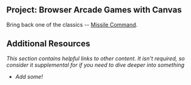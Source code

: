 
## Project: Browser Arcade Games with Canvas
  
Bring back one of the classics -- [Missile Command](http://en.wikipedia.org/wiki/Missile_Command).

## Additional Resources

*This section contains helpful links to other content. It isn't required, so consider it supplemental for if you need to dive deeper into something*

* *Add some!*